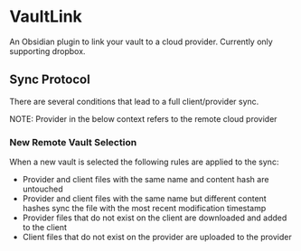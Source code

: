 # VaultLink

An Obsidian plugin to link your vault to a cloud provider. Currently only supporting dropbox.

## Sync Protocol
There are several conditions that lead to a full client/provider sync.

NOTE: Provider in the below context refers to the remote cloud provider
### New Remote Vault Selection
When a new vault is selected the following rules are applied to the sync:
- Provider and client files with the same name and content hash are untouched
- Provider and client files with the same name but different content hashes sync the file with the most recent modification timestamp
- Provider files that do not exist on the client are downloaded and added to the client
- Client files that do not exist on the provider are uploaded to the provider

